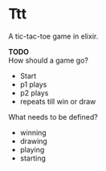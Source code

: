 # Ttt

A tic-tac-toe game in elixir.

**TODO**   
How should a game go?  
- Start  
- p1 plays  
- p2 plays  
- repeats till win or draw  

What needs to be defined?  
- winning  
- drawing  
- playing  
- starting  

